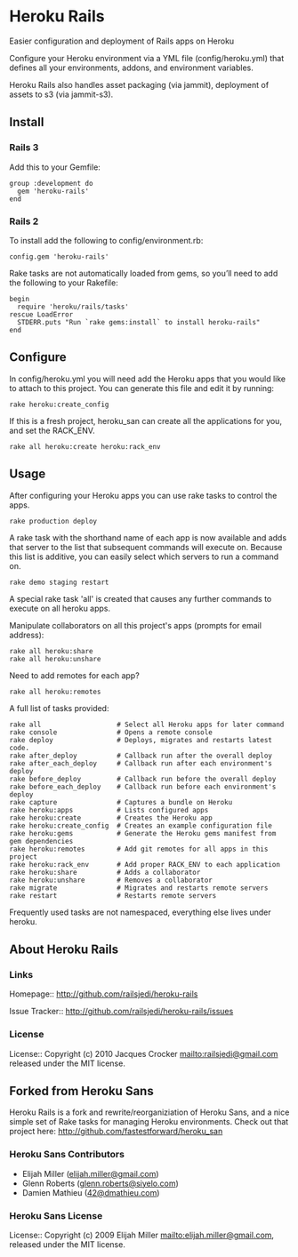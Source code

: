 Heroku Rails
=============

Easier configuration and deployment of Rails apps on Heroku

Configure your Heroku environment via a YML file (config/heroku.yml) that defines all your environments, addons, and environment variables.

Heroku Rails also handles asset packaging (via jammit), deployment of assets to s3 (via jammit-s3).

## Install

### Rails 3

Add this to your Gemfile:

    group :development do
      gem 'heroku-rails'
    end

### Rails 2

To install add the following to config/environment.rb:

    config.gem 'heroku-rails'

Rake tasks are not automatically loaded from gems, so you’ll need to add the following to your Rakefile:

    begin
      require 'heroku/rails/tasks'
    rescue LoadError
      STDERR.puts "Run `rake gems:install` to install heroku-rails"
    end

## Configure

In config/heroku.yml you will need add the Heroku apps that you would like to attach to this project. You can generate this file and edit it by running:

    rake heroku:create_config

If this is a fresh project, heroku_san can create all the applications for
you, and set the RACK_ENV.

    rake all heroku:create heroku:rack_env

## Usage

After configuring your Heroku apps you can use rake tasks to control the
apps.

    rake production deploy

A rake task with the shorthand name of each app is now available and adds that
server to the list that subsequent commands will execute on. Because this list
is additive, you can easily select which servers to run a command on.

    rake demo staging restart

A special rake task 'all' is created that causes any further commands to
execute on all heroku apps.

Manipulate collaborators on all this project's apps (prompts for email
address):

    rake all heroku:share
    rake all heroku:unshare

Need to add remotes for each app?

    rake all heroku:remotes

A full list of tasks provided:

    rake all                   # Select all Heroku apps for later command
    rake console               # Opens a remote console
    rake deploy                # Deploys, migrates and restarts latest code.
    rake after_deploy          # Callback run after the overall deploy
    rake after_each_deploy     # Callback run after each environment's deploy
    rake before_deploy         # Callback run before the overall deploy
    rake before_each_deploy    # Callback run before each environment's deploy
    rake capture               # Captures a bundle on Heroku
    rake heroku:apps           # Lists configured apps
    rake heroku:create         # Creates the Heroku app
    rake heroku:create_config  # Creates an example configuration file
    rake heroku:gems           # Generate the Heroku gems manifest from gem dependencies
    rake heroku:remotes        # Add git remotes for all apps in this project
    rake heroku:rack_env       # Add proper RACK_ENV to each application
    rake heroku:share          # Adds a collaborator
    rake heroku:unshare        # Removes a collaborator
    rake migrate               # Migrates and restarts remote servers
    rake restart               # Restarts remote servers

Frequently used tasks are not namespaced, everything else lives under heroku.

## About Heroku Rails

### Links

Homepage:: <http://github.com/railsjedi/heroku-rails>

Issue Tracker:: <http://github.com/railsjedi/heroku-rails/issues>

### License

License:: Copyright (c) 2010 Jacques Crocker <mailto:railsjedi@gmail.com> released under the MIT license.

## Forked from Heroku Sans

Heroku Rails is a fork and rewrite/reorganiziation of Heroku Sans, and a nice simple set of Rake tasks for managing Heroku environments. Check out that project here: <http://github.com/fastestforward/heroku_san>

### Heroku Sans Contributors

* Elijah Miller (elijah.miller@gmail.com)
* Glenn Roberts (glenn.roberts@siyelo.com)
* Damien Mathieu (42@dmathieu.com)

### Heroku Sans License

License:: Copyright (c) 2009 Elijah Miller <mailto:elijah.miller@gmail.com>, released under the MIT license.
